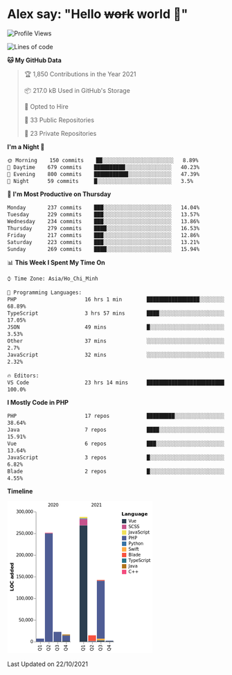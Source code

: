 # Alex say: "Hello ~~work~~ world 🐾"

<!--START_SECTION:waka-->
![Profile Views](http://img.shields.io/badge/Profile%20Views-1-blue)

![Lines of code](https://img.shields.io/badge/From%20Hello%20World%20I%27ve%20Written-746145%20lines%20of%20code-blue)

**🐱 My GitHub Data** 

> 🏆 1,850 Contributions in the Year 2021
 > 
> 📦 217.0 kB Used in GitHub's Storage 
 > 
> 💼 Opted to Hire
 > 
> 📜 33 Public Repositories 
 > 
> 🔑 23 Private Repositories  
 > 
**I'm a Night 🦉** 

```text
🌞 Morning    150 commits    ██░░░░░░░░░░░░░░░░░░░░░░░   8.89% 
🌆 Daytime    679 commits    ██████████░░░░░░░░░░░░░░░   40.23% 
🌃 Evening    800 commits    ███████████░░░░░░░░░░░░░░   47.39% 
🌙 Night      59 commits     █░░░░░░░░░░░░░░░░░░░░░░░░   3.5%

```
📅 **I'm Most Productive on Thursday** 

```text
Monday       237 commits    ███░░░░░░░░░░░░░░░░░░░░░░   14.04% 
Tuesday      229 commits    ███░░░░░░░░░░░░░░░░░░░░░░   13.57% 
Wednesday    234 commits    ███░░░░░░░░░░░░░░░░░░░░░░   13.86% 
Thursday     279 commits    ████░░░░░░░░░░░░░░░░░░░░░   16.53% 
Friday       217 commits    ███░░░░░░░░░░░░░░░░░░░░░░   12.86% 
Saturday     223 commits    ███░░░░░░░░░░░░░░░░░░░░░░   13.21% 
Sunday       269 commits    ████░░░░░░░░░░░░░░░░░░░░░   15.94%

```


📊 **This Week I Spent My Time On** 

```text
⌚︎ Time Zone: Asia/Ho_Chi_Minh

💬 Programming Languages: 
PHP                      16 hrs 1 min        █████████████████░░░░░░░░   68.89% 
TypeScript               3 hrs 57 mins       ████░░░░░░░░░░░░░░░░░░░░░   17.05% 
JSON                     49 mins             █░░░░░░░░░░░░░░░░░░░░░░░░   3.53% 
Other                    37 mins             ░░░░░░░░░░░░░░░░░░░░░░░░░   2.7% 
JavaScript               32 mins             ░░░░░░░░░░░░░░░░░░░░░░░░░   2.32%

🔥 Editors: 
VS Code                  23 hrs 14 mins      █████████████████████████   100.0%

```

**I Mostly Code in PHP** 

```text
PHP                      17 repos            █████████░░░░░░░░░░░░░░░░   38.64% 
Java                     7 repos             ████░░░░░░░░░░░░░░░░░░░░░   15.91% 
Vue                      6 repos             ███░░░░░░░░░░░░░░░░░░░░░░   13.64% 
JavaScript               3 repos             █░░░░░░░░░░░░░░░░░░░░░░░░   6.82% 
Blade                    2 repos             █░░░░░░░░░░░░░░░░░░░░░░░░   4.55%

```


**Timeline**

![Chart not found](https://raw.githubusercontent.com/alexzvn/alexzvn/main/charts/bar_graph.png) 


 Last Updated on 22/10/2021
<!--END_SECTION:waka-->
